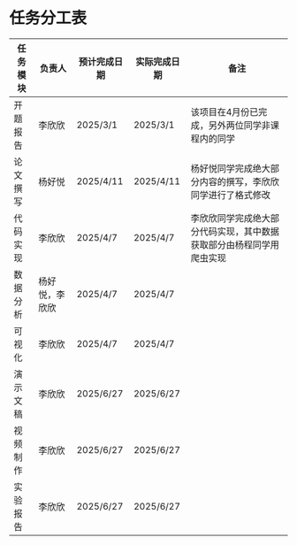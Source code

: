 # 任务分工表

| 任务模块 | 负责人 | 预计完成日期 | 实际完成日期 | 备注 |
|---|---|---|---|---|
| 开题报告 | 李欣欣 | 2025/3/1 | 2025/3/1 | 该项目在4月份已完成，另外两位同学非课程内的同学 |
| 论文撰写 | 杨好悦 | 2025/4/11 | 2025/4/11 | 杨好悦同学完成绝大部分内容的撰写，李欣欣同学进行了格式修改 |
| 代码实现 | 李欣欣 | 2025/4/7 | 2025/4/7 | 李欣欣同学完成绝大部分代码实现，其中数据获取部分由杨程同学用爬虫实现 |
| 数据分析 | 杨好悦，李欣欣 | 2025/4/7 |2025/4/7 | |
| 可视化 | 李欣欣| 2025/4/7 | 2025/4/7 | |
| 演示文稿 | 李欣欣 | 2025/6/27 | 2025/6/27 | |
| 视频制作 | 李欣欣 | 2025/6/27 | 2025/6/27 | |
| 实验报告 | 李欣欣 | 2025/6/27 | 2025/6/27 | |
